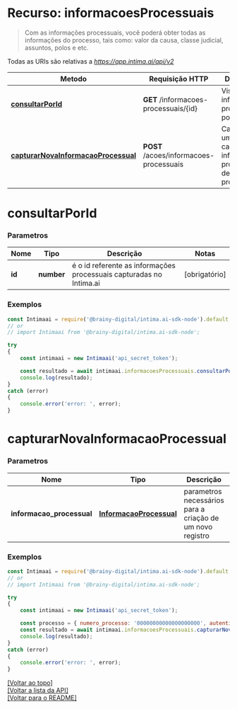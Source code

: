 # Recurso: **informacoesProcessuais**

> Com as informações processuais, você poderá obter todas as informações do processo, tais como: 
>valor da causa, classe judicial, assuntos, polos e etc.


Todas as URIs são relativas a *https://app.intima.ai/api/v2*

Metodo | Requisição HTTP | Descrição
------------- | ------------- | -------------
[**consultarPorId**](informacoesProcessuaisResources.md#consultarPorId) | **GET** /informacoes-processuais/{id} | Visualiza as informações processuais por id
[**capturarNovaInformacaoProcessual**](informacoesProcessuaisResources.md#capturarNovaInformacaoProcessual) | **POST** /acoes/informacoes-processuais | Cadastra uma nova captura de informações processuais de um processo

# **consultarPorId**

### Parametros

Nome | Tipo | Descrição | Notas
------------- | ------------- | ------------- | -------------
**id** | **number**| é o id referente as informações processuais capturadas no Intima.ai | [obrigatório]

### Exemplos
```javascript
const Intimaai = require('@brainy-digital/intima.ai-sdk-node').default;
// or
// import Intimaai from '@brainy-digital/intima.ai-sdk-node';

try
{
    const intimaai = new Intimaai('api_secret_token');

    const resultado = await intimaai.informacoesProcessuais.consultarPorId(21);
    console.log(resultado);
}
catch (error)
{
    console.error('error: ', error);
}
```

# **capturarNovaInformacaoProcessual**

### Parametros

Nome | Tipo | Descrição | Notas
------------- | ------------- | ------------- | -------------
**informacao_processual** | [**InformacaoProcessual**](../models/process_info/InformacaoProcessual.md) | parametros necessários para a criação de um novo registro | [obrigatório]

### Exemplos
```javascript
const Intimaai = require('@brainy-digital/intima.ai-sdk-node').default;
// or
// import Intimaai from '@brainy-digital/intima.ai-sdk-node';

try
{
    const intimaai = new Intimaai('api_secret_token');

    const processo = { numero_processo: '00000000000000000000', autenticacao_id: 120 };
    const resultado = await intimaai.informacoesProcessuais.capturarNovaInformacaoProcessual(processo);
    console.log(resultado);
}
catch (error)
{
    console.error('error: ', error);
}
```

[[Voltar ao topo]](#)        
[[Voltar a lista da API]](../../README.md#Documentação-para-os-Endpoints-da-API)    
[[Voltar para o README]](../../README.md#Intima.ai---SDK-NodeJS)
